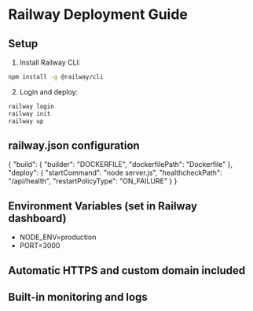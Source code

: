 # Railway Deployment Guide

## Setup
1. Install Railway CLI:
```bash
npm install -g @railway/cli
```

2. Login and deploy:
```bash
railway login
railway init
railway up
```

## railway.json configuration
{
  "build": {
    "builder": "DOCKERFILE",
    "dockerfilePath": "Dockerfile"
  },
  "deploy": {
    "startCommand": "node server.js",
    "healthcheckPath": "/api/health",
    "restartPolicyType": "ON_FAILURE"
  }
}

## Environment Variables (set in Railway dashboard)
- NODE_ENV=production
- PORT=3000

## Automatic HTTPS and custom domain included
## Built-in monitoring and logs